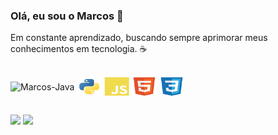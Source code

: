 ### Olá, eu sou o Marcos 👋

Em constante aprendizado, buscando sempre aprimorar meus conhecimentos em tecnologia. ☕

<div style="display: inline_block"><br>
  <img align="center" alt="Marcos-Java" height="30" width="40" src="https://cdn.jsdelivr.net/gh/devicons/devicon/icons/java/java-original.svg">
  <img align="center" alt="Marcos-Python" height="30" width="40" src="https://raw.githubusercontent.com/devicons/devicon/master/icons/python/python-original.svg">
  <img align="center" alt="Marcos-Js" height="30" width="40" src="https://raw.githubusercontent.com/devicons/devicon/master/icons/javascript/javascript-plain.svg">
  <img align="center" alt="Marcos-HTML5" height="30" width="40" src="https://raw.githubusercontent.com/devicons/devicon/master/icons/html5/html5-original.svg">
  <img align="center" alt="Marcos-CSS3" height="30" width="40" src="https://raw.githubusercontent.com/devicons/devicon/master/icons/css3/css3-original.svg">
  
  <!-- <img align="center" alt="Marcos-Angular" height="30" width="40" src="https://cdn.jsdelivr.net/gh/devicons/devicon/icons/angularjs/angularjs-original.svg">
  <img align="center" alt="Rafa-Ts" height="30" width="40" src="https://raw.githubusercontent.com/devicons/devicon/master/icons/typescript/typescript-plain.svg"> -->
</div>
  
  ##
 
<div> 
  <a href="https://www.youtube.com/@marcos.grocha" target="_blank"><img src="https://img.shields.io/badge/YouTube-FF0000?style=for-the-badge&logo=youtube&logoColor=white" target="_blank"></a>
  <!-- <a href="https://instagram.com/rafaballerini" target="_blank"><img src="https://img.shields.io/badge/-Instagram-%23E4405F?style=for-the-badge&logo=instagram&logoColor=white" target="_blank"></a>
  <a href="https://discord.gg/wagxzStdcR" target="_blank"><img src="https://img.shields.io/badge/Discord-7289DA?style=for-the-badge&logo=discord&logoColor=white" target="_blank"></a> -->
  <a href="https://www.linkedin.com/in/marcos-grocha/" target="_blank"><img src="https://img.shields.io/badge/-LinkedIn-%230077B5?style=for-the-badge&logo=linkedin&logoColor=white" target="_blank"></a> 
  <!-- <a href = "mailto:contatorafaballerini@gmail.com"><img src="https://img.shields.io/badge/-Gmail-%23333?style=for-the-badge&logo=gmail&logoColor=white" target="_blank"></a>
 	<a href="https://www.twitch.tv/rafaballerinii" target="_blank"><img src="https://img.shields.io/badge/Twitch-9146FF?style=for-the-badge&logo=twitch&logoColor=white" target="_blank"></a> -->
  
</div>

<!--
**marcos-grocha/marcos-grocha** is a ✨ _special_ ✨ repository because its `README.md` (this file) appears on your GitHub profile.
Here are some ideas to get you started:
- 🔭 I’m currently working on ...
- 🌱 I’m currently learning ...
- 👯 I’m looking to collaborate on ...
- 🤔 I’m looking for help with ...
- 💬 Ask me about ...
- 📫 How to reach me: ...
- 😄 Pronouns: ...
- ⚡ Fun fact: ...
-->
